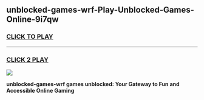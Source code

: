 
## unblocked-games-wrf-Play-Unblocked-Games-Online-9i7qw
<h3>
<a href="https://premium76.site?title=unblocked-games-wrf&ref=25A">CLICK TO PLAY</a></h3>
<hr>

<h3>
<a href="https://premium76.site?title=unblocked-games-wrf&ref=25A">CLICK 2 PLAY</a>
  
</h3>

<a href="https://premium76.site?title=unblocked-games-wrf&ref=25A"><img src="https://clearcache.store/games.png"></a>


**unblocked-games-wrf games unblocked: Your Gateway to Fun and Accessible Online Gaming**
